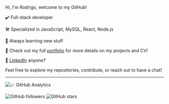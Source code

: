 Hi, I'm Rodrigo, welcome to my GitHub!

✔️ Full-stack developer

🛠 Specialized in JavaScript, MySQL, React, Node.js

👀 Always learning new stuff

📑 Check out my full [portfolio](https://r0dmd.github.io/portfolio/) for more details on my projects and CV!

🤝 [LinkedIn](https://www.linkedin.com/in/rodrigo-md/) anyone?

Feel free to explore my repositories, contribute, or reach out to have a chat!

---

![📈 GitHub Analytics](https://github-readme-stats.vercel.app/api?username=r0dmd&show_icons=true&count_private=true&hide_title=true&theme=merko)

![GitHub followers](https://img.shields.io/github/followers/r0dmd?style=social)
![GitHub stars](https://img.shields.io/github/stars/r0dmd?style=social)
